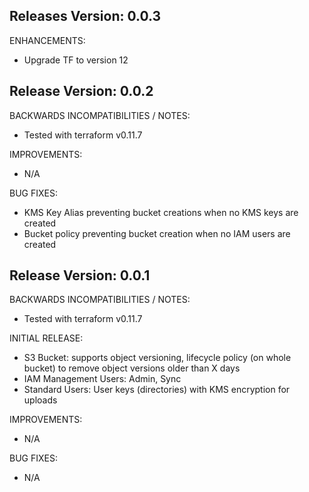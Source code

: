 ## Releases Version: 0.0.3
ENHANCEMENTS:
* Upgrade TF to version 12 

## Release Version: 0.0.2

BACKWARDS INCOMPATIBILITIES / NOTES:

* Tested with terraform v0.11.7



IMPROVEMENTS:

* N/A

BUG FIXES:

* KMS Key Alias preventing bucket creations when no KMS keys are created
* Bucket policy preventing bucket creation when no IAM users are created

## Release Version: 0.0.1

BACKWARDS INCOMPATIBILITIES / NOTES:

* Tested with terraform v0.11.7

INITIAL RELEASE:

* S3 Bucket: supports object versioning, lifecycle policy (on whole bucket) to remove object versions older than X days
* IAM Management Users: Admin, Sync
* Standard Users: User keys (directories) with KMS encryption for uploads

IMPROVEMENTS:

* N/A

BUG FIXES:

* N/A
